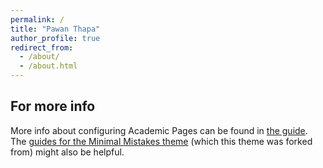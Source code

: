 ```yaml
---
permalink: /
title: "Pawan Thapa"
author_profile: true
redirect_from: 
  - /about/
  - /about.html
---
```




For more info
------
More info about configuring Academic Pages can be found in [the guide](https://academicpages.github.io/markdown/). The [guides for the Minimal Mistakes theme](https://mmistakes.github.io/minimal-mistakes/docs/configuration/) (which this theme was forked from) might also be helpful.

